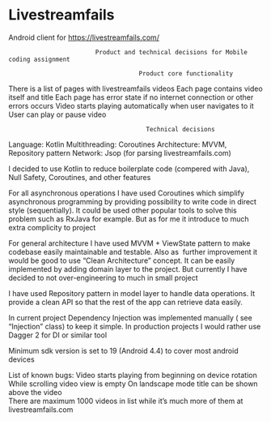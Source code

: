 # Livestreamfails
Android client for https://livestreamfails.com/

	              			Product and technical decisions for Mobile coding assignment  

			                        	Product core functionality

There is a list of pages with livestreamfails videos
Each page contains video itself and title 
Each page has error state if no internet connection or other errors occurs 
Video starts playing automatically when user navigates to it 
User can play or pause video

				                          Technical decisions 

Language: Kotlin
Multithreading: Coroutines 
Architecture: MVVM, Repository pattern
Network: Jsop (for parsing livestreamfails.com)

I decided to use Kotlin to reduce boilerplate code (compered with Java), Null Safety, Coroutines, and other features 

For all asynchronous operations I have used Coroutines which simplify asynchronous programming by providing possibility to write code in direct style (sequentially).
It could be used other popular tools to solve this problem such as RxJava for example. But as for me it introduce to much extra complicity to project

For general architecture I have used MVVM + ViewState pattern to make codebase easily maintainable and testable. Also as  further improvement it would be good to use “Clean Architecture” concept. It can be easily implemented by adding domain layer to the project. But currently I have decided  to not over-engineering to much in small project 

I have used Repository pattern in model layer to handle data operations. It provide a clean API so that the rest of the app can retrieve data easily.

In current project Dependency Injection was implemented manually ( see “Injection” class) to keep it simple. In production projects I would rather use Dagger 2 for DI or similar tool 

Minimum sdk version is set to 19 (Android 4.4) to cover most android devices 

List of known bugs:
Video starts playing from beginning on device rotation
While scrolling video view is empty 
On landscape mode title can be shown above the video  
There are maximum 1000 videos in list while it’s much more of them at livestreamfails.com

